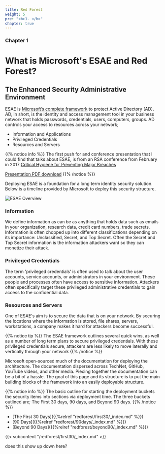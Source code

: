 ```yaml
---
title: Red Forest
weight: 5
pre: "<b>1. </b>"
chapter: true
---
```

### Chapter 1

# What is Microsoft's ESAE and Red Forest?

## The Enhanced Security Administrative Environment

ESAE is [Microsoft’s complete framework](https://social.technet.microsoft.com/wiki/contents/articles/37509.active-directory-red-forest-design-aka-enhanced-security-administrative-environment-esae.aspx) to protect Active Directory (AD). AD, in short, is the identity and access management tool in your business network that holds passwords, credentials, users, computers, groups. AD controls your access to resources across your network; 

* Information and Applications
* Privileged Credentials
* Resources and Servers

{{% notice info %}}
The first push for and conference presentation that I could find that talks about ESAE, is from an RSA conference from February in 2017 [Critical Hygiene for Preventing Major Breaches](https://www.rsaconference.com/usa/us-2017/agenda/critical-hygiene-for-preventing-major-breaches)

[Presentation PDF download](https://published-prd.lanyonevents.com/published/rsaus17/sessionsFiles/3774/CXO-F02-Critical-Hygiene-for-Preventing-Major-Breaches.pdf)
{{% /notice %}}

Deploying ESAE is a foundation for a long term identity security solution.  Below is a timeline provided by Microsoft to deploy this security structure.

![ESAE Overview](/en/redforest/images/ESAE_Methodology.jpg?classes=shadow)

### Information

We define information as can be as anything that holds data such as emails in your organization, research data, credit card numbers, trade secrets. Information is often chopped up into different classifications depending on its importance: Unclassified, Secret, and Top Secret.  Often the Secret and Top Secret information is the information attackers want so they can monetize their attack. 

### Privileged Credentials

The term 'privileged credentials' is often used to talk about the user accounts, service accounts, or administrators in your environment.  These people and processes often have access to sensitive information.  Attackers often specifically target these privileged administrative credentials to gain access to the confidential data. 

### Resources and Servers

One of ESAE's aim is to secure the data that is on your network.  By securing the locations where the information is stored, file shares, servers, workstations, a company makes it hard for attackers become successful.  

{{% notice tip %}} 
The ESAE framework outlines several quick wins, as well as a number of long term plans to secure privileged credentials. With these privileged credentials secure, attackers are less likely to move laterally and vertically through your network
{{% /notice %}}

Microsoft open-sourced much of the documentation for deploying the architecture. The documentation dispersed across TechNet, GitHub, YouTube videos, and other media. Piecing together the documentation can be a bit of a hassle.  The goal of this page and its structure is to put the main building blocks of the framework into an easily deployable structure.

{{% notice info %}}
The basic outline for starting the deployment buckets the security items into sections via deployment time. The three buckets outlined are; The First 30 days, 90 days, and Beyond 90 days.
{{% /notice %}}
* [The First 30 Days]({{%relref "redforest/first30/_index.md" %}})
* [90 Days]({{%relref "redforest/90days/_index.md" %}})
* [Beyond 90 Days]({{%relref "redforest/beyond90/_index.md" %}})

{{< subcontent "/redforest/first30/_index.md" >}}

does this show up down here?